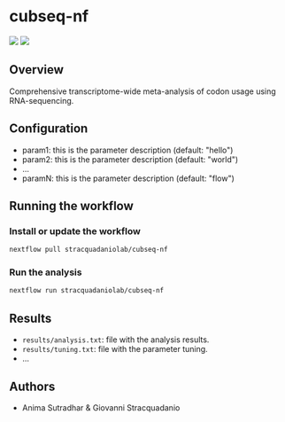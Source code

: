 # cubseq-nf

![](https://img.shields.io/badge/current_version-0.9-blue)
![](https://github.com/stracquadaniolab/cubseq-nf/workflows/build/badge.svg)
## Overview
Comprehensive transcriptome-wide meta-analysis of codon usage using RNA-sequencing.

## Configuration

- param1: this is the parameter description (default: "hello")
- param2: this is the parameter description (default: "world")
- ...
- paramN: this is the parameter description (default: "flow")

## Running the workflow

### Install or update the workflow

```bash
nextflow pull stracquadaniolab/cubseq-nf
```

### Run the analysis

```bash
nextflow run stracquadaniolab/cubseq-nf
```

## Results

- `results/analysis.txt`: file with the analysis results.
- `results/tuning.txt`: file with the parameter tuning.
- ...

## Authors

- Anima Sutradhar & Giovanni Stracquadanio
